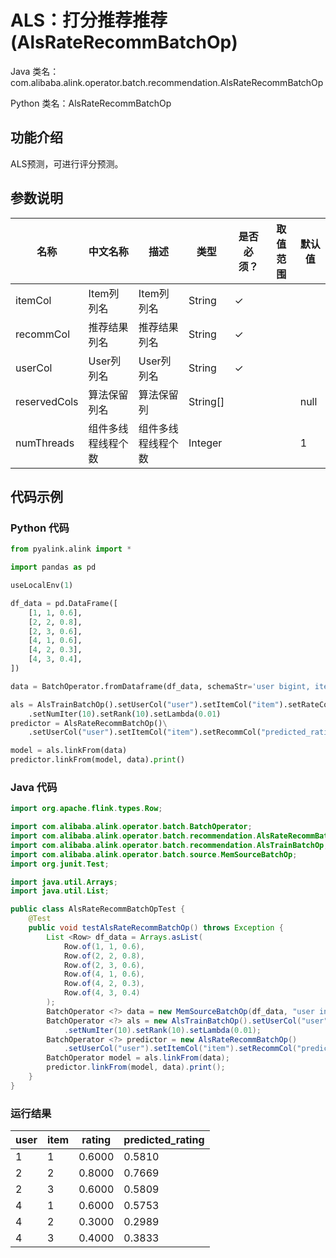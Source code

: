 # ALS：打分推荐推荐 (AlsRateRecommBatchOp)
Java 类名：com.alibaba.alink.operator.batch.recommendation.AlsRateRecommBatchOp

Python 类名：AlsRateRecommBatchOp


## 功能介绍
ALS预测，可进行评分预测。

## 参数说明

| 名称 | 中文名称 | 描述 | 类型 | 是否必须？ | 取值范围 | 默认值 |
| --- | --- | --- | --- | --- | --- | --- |
| itemCol | Item列列名 | Item列列名 | String | ✓ |  |  |
| recommCol | 推荐结果列名 | 推荐结果列名 | String | ✓ |  |  |
| userCol | User列列名 | User列列名 | String | ✓ |  |  |
| reservedCols | 算法保留列名 | 算法保留列 | String[] |  |  | null |
| numThreads | 组件多线程线程个数 | 组件多线程线程个数 | Integer |  |  | 1 |



## 代码示例
### Python 代码
```python
from pyalink.alink import *

import pandas as pd

useLocalEnv(1)

df_data = pd.DataFrame([
    [1, 1, 0.6],
    [2, 2, 0.8],
    [2, 3, 0.6],
    [4, 1, 0.6],
    [4, 2, 0.3],
    [4, 3, 0.4],
])

data = BatchOperator.fromDataframe(df_data, schemaStr='user bigint, item bigint, rating double')

als = AlsTrainBatchOp().setUserCol("user").setItemCol("item").setRateCol("rating") \
    .setNumIter(10).setRank(10).setLambda(0.01)
predictor = AlsRateRecommBatchOp()\
    .setUserCol("user").setItemCol("item").setRecommCol("predicted_rating")

model = als.linkFrom(data)
predictor.linkFrom(model, data).print()

```
### Java 代码
```java
import org.apache.flink.types.Row;

import com.alibaba.alink.operator.batch.BatchOperator;
import com.alibaba.alink.operator.batch.recommendation.AlsRateRecommBatchOp;
import com.alibaba.alink.operator.batch.recommendation.AlsTrainBatchOp;
import com.alibaba.alink.operator.batch.source.MemSourceBatchOp;
import org.junit.Test;

import java.util.Arrays;
import java.util.List;

public class AlsRateRecommBatchOpTest {
	@Test
	public void testAlsRateRecommBatchOp() throws Exception {
		List <Row> df_data = Arrays.asList(
			Row.of(1, 1, 0.6),
			Row.of(2, 2, 0.8),
			Row.of(2, 3, 0.6),
			Row.of(4, 1, 0.6),
			Row.of(4, 2, 0.3),
			Row.of(4, 3, 0.4)
		);
		BatchOperator <?> data = new MemSourceBatchOp(df_data, "user int, item int, rating double");
		BatchOperator <?> als = new AlsTrainBatchOp().setUserCol("user").setItemCol("item").setRateCol("rating")
			.setNumIter(10).setRank(10).setLambda(0.01);
		BatchOperator <?> predictor = new AlsRateRecommBatchOp()
			.setUserCol("user").setItemCol("item").setRecommCol("predicted_rating");
		BatchOperator model = als.linkFrom(data);
		predictor.linkFrom(model, data).print();
	}
}
```

### 运行结果

user|item|rating|predicted_rating
----|----|------|----------------
1|1|0.6000|0.5810
2|2|0.8000|0.7669
2|3|0.6000|0.5809
4|1|0.6000|0.5753
4|2|0.3000|0.2989
4|3|0.4000|0.3833
